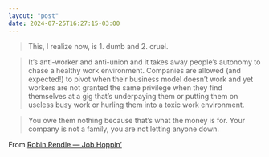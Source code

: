 ```yaml
---
layout: "post"
date: 2024-07-25T16:27:15-03:00
---
```


> This, I realize now, is 1. dumb and 2. cruel.

> It’s anti-worker and anti-union and it takes away people’s autonomy to chase a healthy work environment. Companies are allowed (and expected!) to pivot when their business model doesn’t work and yet workers are not granted the same privilege when they find themselves at a gig that’s underpaying them or putting them on useless busy work or hurling them into a toxic work environment.

> You owe them nothing because that’s what the money is for. Your company is not a family, you are not letting anyone down.


From [Robin Rendle — Job Hoppin’](https://robinrendle.com/notes/job-hoppin/)
